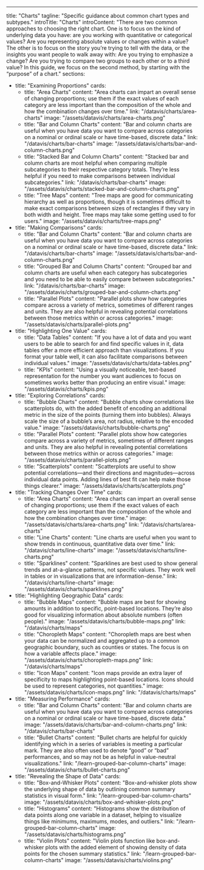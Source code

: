 ---
title: "Charts"
tagline: "Specific guidance about common chart types and subtypes."
introTitle: "Charts"
introContent: "There are two common approaches to choosing the right chart. One is to focus on the kind of underlying data you have: are you working with quantitative or categorical values? Are you representing absolute values or changes within a value? The other is to focus on the story you’re trying to tell with the data, or the insights you want people to walk away with: Are you trying to emphasize a change? Are you trying to compare two groups to each other or to a third value? In this guide, we focus on the second method, by starting with the “purpose” of a chart."
sections:
  - title: "Examining Proportions"
    cards:
      - title: "Area Charts"
        content: "Area charts can impart an overall sense of changing proportions; use them if the exact values of each category are less important than the composition of the whole and how the combination changes over time."
        link: "/datavis/charts/area-charts"
        image: "/assets/datavis/charts/area-charts.png"
      - title: "Bar and Column Charts"
        content: "Bar and column charts are useful when you have data you want to compare across categories on a nominal or ordinal scale or have time-based, discrete data."
        link: "/datavis/charts/bar-charts"
        image: "/assets/datavis/charts/bar-and-column-charts.png"
      - title: "Stacked Bar and Column Charts"
        content: "Stacked bar and column charts are most helpful when comparing multiple subcategories to their respective category totals. They’re less helpful if you need to make comparisons between individual subcategories."
        link: "/datavis/charts/bar-charts"
        image: "/assets/datavis/charts/stacked-bar-and-column-charts.png"
      - title: "Tree Maps"
        content: "Tree maps are good for communicating hierarchy as well as proportions, though it is sometimes difficult to make exact comparisons between sizes of rectangles if they vary in both width and height. Tree maps may take some getting used to for users."
        image: "/assets/datavis/charts/tree-maps.png"
  - title: "Making Comparisons"
    cards:
      - title: "Bar and Column Charts"
        content: "Bar and column charts are useful when you have data you want to compare across categories on a nominal or ordinal scale or have time-based, discrete data."
        link: "/datavis/charts/bar-charts"
        image: "/assets/datavis/charts/bar-and-column-charts.png"
      - title: "Grouped Bar and Column Charts"
        content: "Grouped bar and column charts are useful when each category has subcategories and you need to be able to easily compare between subcategories."
        link: "/datavis/charts/bar-charts"
        image: "/assets/datavis/charts/grouped-bar-and-column-charts.png"
      - title: "Parallel Plots"
        content: "Parallel plots show how categories compare across a variety of metrics, sometimes of different ranges and units. They are also helpful in revealing potential correlations between those metrics within or across categories."
        image: "/assets/datavis/charts/parallel-plots.png"
  - title: "Highlighting One Value"
    cards:
      - title: "Data Tables"
        content: "If you have a lot of data and you want users to be able to search for and find specific values in it, data tables offer a more efficient approach than visualizations. If you format your table well, it can also facilitate comparisons between individual values."
        image: "/assets/datavis/charts/data-tables.png"
      - title: "KPIs"
        content: "Using a visually noticeable, text-based representation for the number you want audiences to focus on sometimes works better than producing an entire visual."
        image: "/assets/datavis/charts/kpis.png"
  - title: "Exploring Correlations"
    cards:
      - title: "Bubble Charts"
        content: "Bubble charts show correlations like scatterplots do, with the added benefit of encoding an additional metric in the size of the points (turning them into bubbles). Always scale the size of a bubble’s area, not radius, relative to the encoded value."
        image: "/assets/datavis/charts/bubble-charts.png"
      - title: "Parallel Plots"
        content: "Parallel plots show how categories compare across a variety of metrics, sometimes of different ranges and units. They are also helpful in revealing potential correlations between those metrics within or across categories."
        image: "/assets/datavis/charts/parallel-plots.png"
      - title: "Scatterplots"
        content: "Scatterplots are useful to show potential correlations—and their directions and magnitudes—across individual data points. Adding lines of best fit can help make those things clearer."
        image: "/assets/datavis/charts/scatterplots.png"
  - title: "Tracking Changes Over Time"
    cards:
      - title: "Area Charts"
        content: "Area charts can impart an overall sense of changing proportions; use them if the exact values of each category are less important than the composition of the whole and how the combination changes over time."
        image: "/assets/datavis/charts/area-charts.png"
        link: "/datavis/charts/area-charts"
      - title: "Line Charts"
        content: "Line charts are useful when you want to show trends in continuous, quantitative data over time."
        link: "/datavis/charts/line-charts"
        image: "/assets/datavis/charts/line-charts.png"
      - title: "Sparklines"
        content: "Sparklines are best used to show general trends and at-a-glance patterns, not specific values. They work well in tables or in visualizations that are information-dense."
        link: "/datavis/charts/line-charts"
        image: "/assets/datavis/charts/sparklines.png"
  - title: "Highlighting Geographic Data"
    cards:
      - title: "Bubble Maps"
        content: "Bubble maps are best for showing amounts in addition to specific, point-based locations. They’re also good for visualizing information about absolute numbers (often people)."
        image: "/assets/datavis/charts/bubble-maps.png"
        link: "/datavis/charts/maps"
      - title: "Choropleth Maps"
        content: "Choropleth maps are best when your data can be normalized and aggregated up to a common geographic boundary, such as counties or states. The focus is on how a variable affects place."
        image: "/assets/datavis/charts/choropleth-maps.png"
        link: "/datavis/charts/maps"
      - title: "Icon Maps"
        content: "Icon maps provide an extra layer of specificity to maps highlighting point-based locations. Icons should be used to represent categories, not quantities."
        image: "/assets/datavis/charts/icon-maps.png"
        link: "/datavis/charts/maps"
  - title: "Measuring Performance"
    cards:
      - title: "Bar and Column Charts"
        content: "Bar and column charts are useful when you have data you want to compare across categories on a nominal or ordinal scale or have time-based, discrete data."
        image: "/assets/datavis/charts/bar-and-column-charts.png"
        link: "/datavis/charts/bar-charts"
      - title: "Bullet Charts"
        content: "Bullet charts are helpful for quickly identifying which in a series of variables is meeting a particular mark. They are also often used to denote “good” or “bad” performances, and so may not be as helpful in value-neutral visualizations."
        link: "/learn-grouped-bar-column-charts"
        image: "/assets/datavis/charts/bullet-charts.png"
  - title: "Revealing the Shape of Data"
    cards:
      - title: "Box-and-Whisker Plots"
        content: "Box-and-whisker plots show the underlying shape of data by outlining common summary statistics in visual form."
        link: "/learn-grouped-bar-column-charts"
        image: "/assets/datavis/charts/box-and-whisker-plots.png"
      - title: "Histograms"
        content: "Histograms show the distribution of data points along one variable in a dataset, helping to visualize things like minimums, maximums, modes, and outliers."
        link: "/learn-grouped-bar-column-charts"
        image: "/assets/datavis/charts/histograms.png"
      - title: "Violin Plots"
        content: "Violin plots function like box-and-whisker plots with the added element of showing density of data points for the chosen summary statistics."
        link: "/learn-grouped-bar-column-charts"
        image: "/assets/datavis/charts/violins.png"
        

